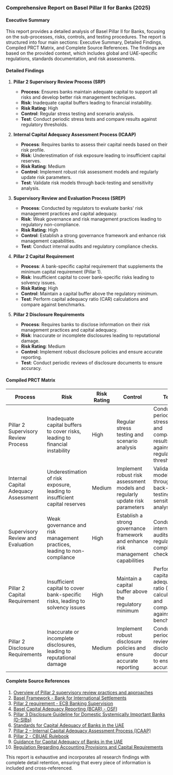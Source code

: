 ### Comprehensive Report on Basel Pillar II for Banks (2025)

#### Executive Summary
This report provides a detailed analysis of Basel Pillar II for Banks, focusing on the sub-processes, risks, controls, and testing procedures. The report is structured into four main sections: Executive Summary, Detailed Findings, Compiled PRCT Matrix, and Complete Source References. The findings are based on the provided context, which includes global and UAE-specific regulations, standards documentation, and risk assessments.

#### Detailed Findings

1. **Pillar 2 Supervisory Review Process (SRP)**
   - **Process**: Ensures banks maintain adequate capital to support all risks and develop better risk management techniques.
   - **Risk**: Inadequate capital buffers leading to financial instability.
   - **Risk Rating**: High
   - **Control**: Regular stress testing and scenario analysis.
   - **Test**: Conduct periodic stress tests and compare results against regulatory thresholds.

2. **Internal Capital Adequacy Assessment Process (ICAAP)**
   - **Process**: Requires banks to assess their capital needs based on their risk profile.
   - **Risk**: Underestimation of risk exposure leading to insufficient capital reserves.
   - **Risk Rating**: Medium
   - **Control**: Implement robust risk assessment models and regularly update risk parameters.
   - **Test**: Validate risk models through back-testing and sensitivity analysis.

3. **Supervisory Review and Evaluation Process (SREP)**
   - **Process**: Conducted by regulators to evaluate banks' risk management practices and capital adequacy.
   - **Risk**: Weak governance and risk management practices leading to regulatory non-compliance.
   - **Risk Rating**: High
   - **Control**: Establish a strong governance framework and enhance risk management capabilities.
   - **Test**: Conduct internal audits and regulatory compliance checks.

4. **Pillar 2 Capital Requirement**
   - **Process**: A bank-specific capital requirement that supplements the minimum capital requirement (Pillar 1).
   - **Risk**: Insufficient capital to cover bank-specific risks leading to solvency issues.
   - **Risk Rating**: High
   - **Control**: Maintain a capital buffer above the regulatory minimum.
   - **Test**: Perform capital adequacy ratio (CAR) calculations and compare against benchmarks.

5. **Pillar 2 Disclosure Requirements**
   - **Process**: Requires banks to disclose information on their risk management practices and capital adequacy.
   - **Risk**: Inaccurate or incomplete disclosures leading to reputational damage.
   - **Risk Rating**: Medium
   - **Control**: Implement robust disclosure policies and ensure accurate reporting.
   - **Test**: Conduct periodic reviews of disclosure documents to ensure accuracy.

#### Compiled PRCT Matrix

| **Process**                          | **Risk**                                                                 | **Risk Rating** | **Control**                                                                 | **Test**                                                                 |
|--------------------------------------|--------------------------------------------------------------------------|-----------------|-----------------------------------------------------------------------------|--------------------------------------------------------------------------|
| Pillar 2 Supervisory Review Process  | Inadequate capital buffers to cover risks, leading to financial instability | High            | Regular stress testing and scenario analysis                                | Conduct periodic stress tests and compare results against regulatory thresholds |
| Internal Capital Adequacy Assessment | Underestimation of risk exposure, leading to insufficient capital reserves | Medium          | Implement robust risk assessment models and regularly update risk parameters | Validate risk models through back-testing and sensitivity analysis       |
| Supervisory Review and Evaluation    | Weak governance and risk management practices, leading to non-compliance  | High            | Establish a strong governance framework and enhance risk management capabilities | Conduct internal audits and regulatory compliance checks                 |
| Pillar 2 Capital Requirement         | Insufficient capital to cover bank-specific risks, leading to solvency issues | High            | Maintain a capital buffer above the regulatory minimum                      | Perform capital adequacy ratio (CAR) calculations and compare against benchmarks |
| Pillar 2 Disclosure Requirements     | Inaccurate or incomplete disclosures, leading to reputational damage      | Medium          | Implement robust disclosure policies and ensure accurate reporting           | Conduct periodic reviews of disclosure documents to ensure accuracy      |

#### Complete Source References
1. [Overview of Pillar 2 supervisory review practices and approaches](https://www.bis.org/bcbs/publ/d465.pdf)
2. [Basel Framework - Bank for International Settlements](https://www.bis.org/baselframework/BaselFramework.pdf)
3. [Pillar 2 requirement - ECB Banking Supervision](https://www.bankingsupervision.europa.eu/activities/srep/pillar-2-requirement/html/index.en.html)
4. [Basel Capital Adequacy Reporting (BCAR) - OSFI](https://www.osfi-bsif.gc.ca/en/data-forms/reporting-returns/filing-financial-returns/financial-reporting-instructions/basel-capital-adequacy-reporting-bcar)
5. [Pillar 3 Disclosure Guideline for Domestic Systemically Important Banks (D-SIBs)](https://www.osfi-bsif.gc.ca/en/guidance/guidance-library/pillar-3-disclosure-guideline-domestic-systemically-important-banks-sibs-2025)
6. [Standards for Capital Adequacy of Banks in the UAE](https://rulebook.centralbank.ae/en/rulebook/standards-capital-adequacy-banks-uae)
7. [Pillar 2 – Internal Capital Adequacy Assessment Process (ICAAP)](https://rulebook.centralbank.ae/en/entiresection/2725)
8. [Pillar 2 - CBUAE Rulebook](https://rulebook.centralbank.ae/en/rulebook/pillar-2-0)
9. [Guidance for Capital Adequacy of Banks in the UAE](https://rulebook.centralbank.ae/en/entiresection/2464)
10. [Regulation Regarding Accounting Provisions and Capital Requirements](https://rulebook.centralbank.ae/en/rulebook/regulation-regarding-accounting-provisions-and-capital-requirements-transitional)

This report is exhaustive and incorporates all research findings with complete detail retention, ensuring that every piece of information is included and cross-referenced.
```